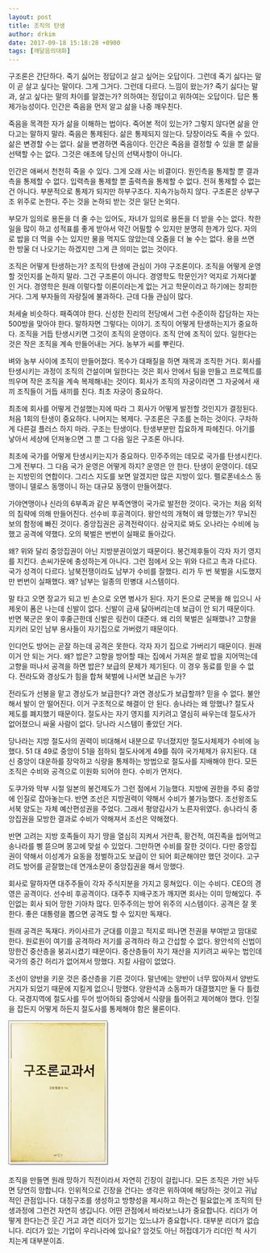 ```yaml
---
layout: post
title: 조직의 탄생
author: drkim
date: 2017-09-18 15:18:28 +0900
tags: [깨달음의대화]
---
```

구조론은 간단하다. 죽기 싫어는 정답이고 살고 싶어는 오답이다. 그런데 죽기 싫다는 말이 곧 살고 싶다는 말이다. 그게 그거다. 그런데 다르다. 느낌이 왔는가? 죽기 싫다는 말과, 살고 싶다는 말의 차이를 알겠는가? 의하여는 정답이고 위하여는 오답이다. 답은 통제가능성이다. 인간은 죽음을 먼저 알고 삶을 나중 깨우친다. 

  


죽음을 목격한 자가 삶을 이해하는 법이다. 죽어본 적이 있는가? 그렇지 않다면 삶을 안다고는 말하지 말라. 죽음은 통제된다. 삶은 통제되지 않는다. 당장이라도 죽을 수 있다. 삶은 변경할 수는 없다. 삶을 변경하면 죽음이다. 인간은 죽음을 결정할 수 있을 뿐 삶을 선택할 수는 없다. 그것은 애초에 당신의 선택사항이 아니다. 

  


인간은 애써서 천천히 죽을 수 있다. 그게 오래 사는 비결이다. 원인측을 통제할 뿐 결과측을 통제할 수 없다. 입력측을 통제할 뿐 출력측을 통제할 수 없다. 전혀 통제할 수 없는건 아니다. 부분적으로 통제가 되지만 하부구조다. 지속가능하지 않다. 구조론은 상부구조 위주로 논한다. 주는 것을 논하되 받는 것은 일단 논외다.

  


부모가 임의로 용돈을 더 줄 수는 있어도, 자녀가 임의로 용돈을 더 받을 수는 없다. 착한 일을 많이 하고 성적표를 좋게 받아서 약간 어필할 수 있지만 분명히 한계가 있다. 자의로 밥을 더 먹을 수는 있지만 물을 먹지도 않았는데 오줌을 더 눌 수는 없다. 용을 쓰면 한 방울 더 나오기는 하겠지만 그게 큰 의미는 없는 것이다.

  


조직은 어떻게 탄생하는가? 조직의 탄생에 관심이 가야 구조론이다. 조직을 어떻게 운영할 것인지를 논하지 말라. 그건 구조론이 아니다. 경영학도 학문인가? 억지로 가져다붙인 거다. 경영학은 원래 이렇다할 이론이라는게 없는 거고 학문이라고 하기에는 창피한 거다. 그게 부자들의 자랑질에 불과하다. 근데 다들 관심이 많다.

  


처세술 비슷하다. 패죽여야 한다. 신성한 진리의 전당에서 그런 수준이하 잡담하는 자는 500방을 맞아야 한다. 말하자면 그렇다는 이야기. 조직이 어떻게 탄생하는지가 중요하다. 조직을 거듭 탄생시키면 그것이 조직의 운영이다. 조직 안에 조직이 있다. 일한다는 것은 작은 조직을 계속 만들어내는 거다. 농부가 씨를 뿌린다.

  


벼와 농부 사이에 조직이 만들어졌다. 목수가 대패질을 하면 재목과 조직한 거다. 회사를 탄생시키는 과정이 조직의 건설이며 일한다는 것은 회사 안에서 팀을 만들고 프로젝트를 띄우며 작은 조직을 계속 복제해내는 것이다. 회사가 조직의 자궁이라면 그 자궁에서 새끼 조직들이 거듭 새끼를 친다. 최초 자궁이 중요하다.

  


최초에 회사를 어떻게 건설했는지에 따라 그 회사가 어떻게 발전할 것인지가 결정된다. 처음 1회의 탄생이 중요하다. 나머지는 복제다. 구조론은 구조를 논하는 것이다. 구차하게 다른걸 플러스 하지 마라. 구조는 탄생이다. 탄생부분만 집요하게 파헤친다. 아기를 낳아서 세상에 던져놓으면 그 뿐 그 다음 일은 구조론 아니다. 

  


최초에 국가를 어떻게 탄생시키는지가 중요하다. 민주주의는 데모로 국가를 탄생시킨다. 그게 전부다. 그 다음 국가 운영은 어떻게 하지? 운영은 안 한다. 탄생이 운영이다. 데모는 지방민의 연합이다. 그리스 지도를 보면 알겠지만 많은 지방이 있다. 펠로폰네소스 동맹이니 델로스 동맹이니 하는 대규모 동맹이 만들어졌다.

  


가야연맹이나 신라의 6부족과 같은 부족연맹이 국가로 발전한 것이다. 국가는 처음 외적의 침략에 의해 만들어진다. 선수비 후공격이다. 왕안석의 개혁이 왜 망했는가? 무뇌진보의 함정에 빠진 것이다. 중앙집권은 공격전략이다. 삼국지로 봐도 오나라는 수비에 능했고 공격에 약했다. 오의 북벌은 번번이 실패로 돌아갔다. 

  


왜? 위와 달리 중앙집권이 아닌 지방분권이었기 때문이다. 봉건제후들이 각자 자기 영지를 지킨다. 손씨가문에 충성하는게 아니다. 그런 점에서 오는 위와 다르고 촉과 다르다. 국가 성격이 다르다. 남북전쟁이라도 남부가 수비를 잘했다. 리가 두 번 북벌을 시도했지만 번번이 실패했다. 왜? 남부는 일종의 민병대 시스템이다.

  


말 타고 오면 장교가 되고 빈 손으로 오면 병사가 된다. 자기 돈으로 군복을 해 입으니 사제옷이 폼은 나는데 신발이 없다. 신발이 금새 닳아버리는데 보급이 안 되기 때문이다. 반면 북군은 옷이 후줄근한데 신발은 링컨이 대준다. 왜 리의 북벌은 실패했나? 고향을 지키러 모인 남부 용사들이 자기집으로 가버렸기 때문이다.

  


인디언도 방어는 곧잘 하는데 공격은 못한다. 각자 자기 집으로 가버리기 때문이다. 원래 이거 안 되는 거다. 왜? 밥은? 고향을 방어할 때는 집에서 가져온 쌀로 밥을 지어먹는데 고향을 떠나서 공격을 하면 밥은? 보급의 문제가 제기된다. 이 경우 동료를 믿을 수 없다. 전라도와 경상도가 힘을 합쳐 북벌에 나서면 보급은 누가?

  


전라도가 선봉을 맡고 경상도가 보급한다? 과연 경상도가 보급할까? 믿을 수 없다. 불안해서 발이 안 떨어진다. 이거 구조적으로 해결이 안 된다. 송나라는 왜 망했나? 절도사 제도를 폐지했기 때문이다. 절도사는 자기 영지를 지키려고 열심히 싸우는데 절도사가 없어졌으니 싸울 사람이 없다. 당나라 시스템이 좋았던 거다.

  


당나라는 지방 절도사의 권력이 비대해서 내분으로 무너졌지만 절도사체제가 수비에 능했다. 51 대 49로 중앙이 51을 점하되 절도사에게 49를 줘야 국가체제가 유지된다. 대신 중앙이 대운하를 장악하고 식량을 통제하는 방법으로 절도사를 지배해야 한다. 모든 조직은 수비와 공격으로 이원화 되어야 한다. 수비가 먼저다.

  


도쿠가와 막부 시절 일본의 봉건제도가 그런 점에서 기능했다. 지방에 권한을 주되 중앙에 인질로 잡아놓는다. 반면 조선은 지방권력이 약해서 수비가 불가능했다. 조선왕조도 서북 양도는 자체 예산편성권을 주었다. 그래서 평양감사가 노른자위였다. 송나라식 중앙집권을 모방한 결과로 수비가 약해져서 조선은 약해졌다.

  


반면 고려는 지방 호족들이 자기 땅을 열심히 지켜서 거란족, 황건적, 여진족을 씹어먹고 송나라를 삥 뜯으며 몽고에 맞설 수 있었다. 그만하면 수비를 잘한 것이다. 다만 중앙집권이 약해서 이성계가 요동을 정벌하고도 보급이 안 되어 회군해야만 했던 것이다. 고구려도 방어를 곧잘했는데 연개소문이 중앙집권을 해서 망했다.

  


회사로 말하자면 대주주들이 각자 주식지분을 가지고 뭉쳐있다. 이는 수비다. CEO의 경영은 공격이다. 선수비 후공격이다. 대주주 지배구조가 깨지면 회사는 이미 망해있다. 주인없는 회사 되어 망한 기아차 많다. 민주주의는 방어 위주의 시스템이다. 공격은 잘 못한다. 좋은 대통령을 뽑으면 공격도 할 수 있지만 독재다.

  


원래 공격은 독재다. 카이사르가 군대를 이끌고 적지로 떠나면 전권을 부여받고 맘대로 한다. 원로원이 여기를 공격하라 저기를 공격하라 하고 간섭할 수 없다. 왕안석의 신법이 망한건 중산층을 붕괴시켰기 때문이다. 중산층들이 자기 재산을 지키려고 싸우는 법인데 국가의 중간 허리가 없어져서 망했다. 지킬 사람이 없었다.

  


조선이 양반을 키운 것은 중산층을 기른 것이다. 말년에는 양반이 너무 많아져서 양반도 거지가 되었기 때문에 지킬게 없으니 망했다. 양완석과 소동파가 대결했지만 둘 다 틀렸다. 국경지역에 절도사를 두어 방어하되 중앙에서 식량을 틀어쥐고 제어해야 했다. 인질을 잡든지 어떻게 하든지 절도사를 통제해야 함은 물론이다.

  




![](/files/attach/images/198/085/887/0.jpg) 

  


조직을 만들면 원래 망하기 직전이라서 자연히 긴장이 걸립니다. 모든 조직은 가만 놔두면 당연히 망합니다. 인위적으로 긴장을 건다는 생각은 위하여에 해당하는 것이고 귀납적인 관점입니다. 대칭구조를 생성하고 방향성을 제시하고 하는건 필요없는게 조직의 탄생과정에 그런건 자연히 생깁니다. 어떤 관점에서 바라보느냐가 중요합니다. 리더가 어떻게 한다는건 웃긴 거고 과연 리더가 있기는 있느냐가 중요합니다. 대부분 리더가 없습니다. 리더가 있는 기업이 우리나라에 있나요? 암것도 아닌 허접데기가 리더인 척 사기치는게 대부분이죠.